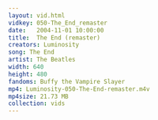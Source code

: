 ```yaml
---
layout: vid.html
vidkey: 050-The_End_remaster
date:   2004-11-01 10:00:00
title:  The End (remaster)
creators: Luminosity
song: The End
artist: The Beatles
width: 640
height: 480
fandoms: Buffy the Vampire Slayer
mp4: Luminosity-050-The-End-remaster.m4v
mp4size: 21.73 MB
collection: vids
---
```


  <div>
  
  </div>
  
